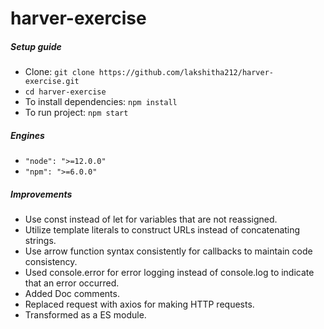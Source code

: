 # harver-exercise

##### Setup guide

- Clone: ```git clone https://github.com/lakshitha212/harver-exercise.git```
- ```cd harver-exercise```
- To install dependencies: ```npm install```
- To run project: ```npm start```

##### Engines

- ```"node": ">=12.0.0"```
- ```"npm": ">=6.0.0"```

##### Improvements

- Use const instead of let for variables that are not reassigned.
- Utilize template literals to construct URLs instead of concatenating strings.
- Use arrow function syntax consistently for callbacks to maintain code consistency.
- Used console.error for error logging instead of console.log to indicate that an error occurred.
- Added Doc comments.
- Replaced request with axios for making HTTP requests.
- Transformed as a ES module.
